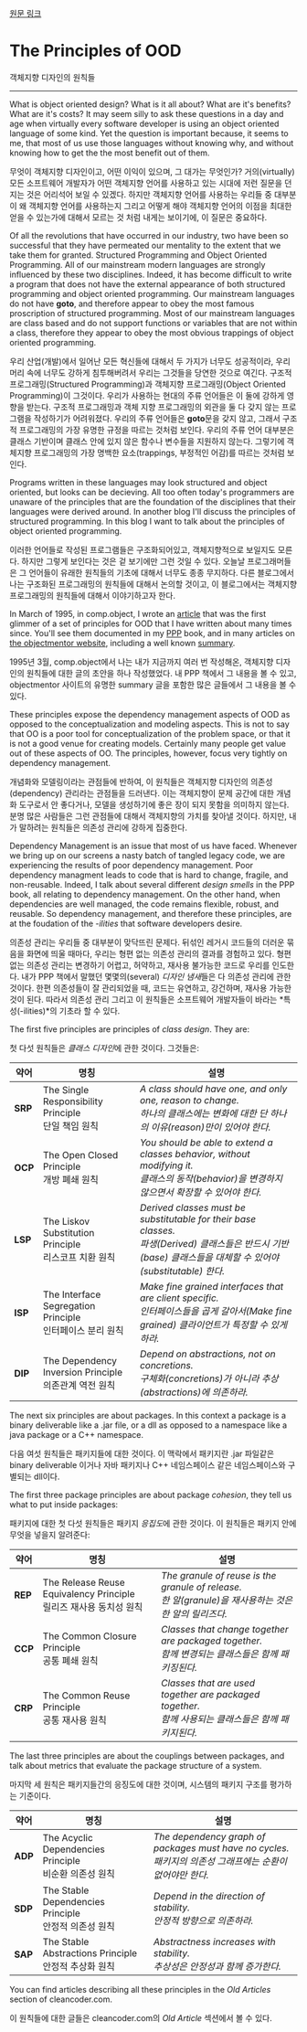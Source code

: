 [원문 링크](http://www.butunclebob.com/ArticleS.UncleBob.PrinciplesOfOod)

# The Principles of OOD

객체지향 디자인의 원칙들

------


What is object oriented design? What is it all about? What are it's benefits? What are it's costs? It may seem silly to ask these questions in a day and age when virtually every software developer is using an object oriented language of some kind. Yet the question is important because, it seems to me, that most of us use those languages without knowing why, and without knowing how to get the the most benefit out of them.

무엇이 객체지향 디자인이고, 어떤 이익이 있으며, 그 대가는 무엇인가? 거의(virtually) 모든 소프트웨어 개발자가 어떤 객체지향 언어를 사용하고 있는 시대에 저런 질문을 던지는 것은 어리석어 보일 수 있겠다. 하지만 객체지향 언어를 사용하는 우리들 중 대부분이 왜 객체지향 언어를 사용하는지 그리고 어떻게 해야 객체지향 언어의 이점을 최대한 얻을 수 있는가에 대해서 모르는 것 처럼 내게는 보이기에, 이 질문은 중요하다.

Of all the revolutions that have occurred in our industry, two have been so successful that they have permeated our mentality to the extent that we take them for granted. Structured Programming and Object Oriented Programming. All of our mainstream modern languages are strongly influenced by these two disciplines. Indeed, it has become difficult to write a program that does not have the external appearance of both structured programming and object oriented programming. Our mainstream languages do not have **goto**, and therefore appear to obey the most famous proscription of structured programming. Most of our mainstream languages are class based and do not support functions or variables that are not within a class, therefore they appear to obey the most obvious trappings of object oriented programming.

우리 산업(개발)에서 일어난 모든 혁신들에 대해서 두 가지가 너무도 성공적이라, 우리 머리 속에 너무도 강하게 침투해버려서 우리는 그것들을 당연한 것으로 여긴다. 구조적 프로그래밍(Structured Programming)과 객체지향 프로그래밍(Object Oriented Programming)이 그것이다. 우리가 사용하는 현대의 주류 언어들은 이 둘에 강하게 영향을 받는다. 구조적 프로그래밍과 객체 지향 프로그래밍의 외관을 둘 다 갖지 않는 프로그램을 작성하기가 어려워졌다. 우리의 주류 언어들은 **goto**문을 갖지 않고, 그래서 구조적 프로그래밍의 가장 유명한 규정을 따르는 것처럼 보인다. 우리의 주류 언어 대부분은 클래스 기반이며 클래스 안에 있지 않은 함수나 변수들을 지원하지 않는다. 그렇기에 객체지향 프로그래밍의 가장 명백한 요소(trappings, 부정적인 어감)를 따르는 것처럼 보인다.

Programs written in these languages may look structured and object oriented, but looks can be decieving. All too often today's programmers are unaware of the principles that are the foundation of the disciplines that their languages were derived around. In another blog I'll discuss the principles of structured programming. In this blog I want to talk about the principles of object oriented programming.

이러한 언어들로 작성된 프로그램들은 구조화되어있고, 객체지향적으로 보일지도 모른다. 하지만 그렇게 보인다는 것은 겉 보기에만 그런 것일 수 있다. 오늘날 프로그래머들은 그 언어들이 유래한 원칙들의 기초에 대해서 너무도 종종 무지하다. 다른 블로그에서 나는 구조화된 프로그래밍의 원칙들에 대해서 논의할 것이고, 이 블로그에서는 객체지향 프로그래밍의 원칙들에 대해서 이야기하고자 한다.

In March of 1995, in comp.object, I wrote an [article](http://tinyurl.com/84emx) that was the first glimmer of a set of principles for OOD that I have written about many times since. You'll see them documented in my [PPP](https://www.amazon.com/Software-Development-Principles-Practices-Paperback/dp/B011DBKELY) book, and in many articles on [the objectmentor website](http://www.objectmentor.com/), including a well known [summary](http://www.objectmentor.com/resources/articles/Principles_and_Patterns.pdf).

1995년 3월, comp.object에서 나는 내가 지금까지 여러 번 작성해온, 객체지향 디자인의 원칙들에 대한 글의 초안을 하나 작성했었다. 내 PPP 책에서 그 내용을 볼 수 있고, objectmentor 사이트의 유명한 summary 글을 포함한 많은 글들에서 그 내용을 볼 수 있다.

These principles expose the dependency management aspects of OOD as opposed to the conceptualization and modeling aspects. This is not to say that OO is a poor tool for conceptualization of the problem space, or that it is not a good venue for creating models. Certainly many people get value out of these aspects of OO. The principles, however, focus very tightly on dependency management.

개념화와 모델링이라는 관점들에 반하여, 이 원칙들은 객체지향 디자인의 의존성(dependency) 관리라는 관점들을 드러낸다. 이는 객체지향이 문제 공간에 대한 개념화 도구로서 안 좋다거나, 모델을 생성하기에 좋은 장이 되지 못함을 의미하지 않는다. 분명 많은 사람들은 그런 관점들에 대해서 객체지향의 가치를 찾아낼 것이다. 하지만, 내가 말하려는 원칙들은 의존성 관리에 강하게 집중한다.

Dependency Management is an issue that most of us have faced. Whenever we bring up on our screens a nasty batch of tangled legacy code, we are experiencing the results of poor dependency management. Poor dependency managment leads to code that is hard to change, fragile, and non-reusable. Indeed, I talk about several different *design smells* in the PPP book, all relating to dependency management. On the other hand, when dependencies are well managed, the code remains flexible, robust, and reusable. So dependency management, and therefore these principles, are at the foudation of the *-ilities* that software developers desire.

의존성 관리는 우리들 중 대부분이 맞닥뜨린 문제다. 뒤섞인 레거시 코드들의 더러운 묶음을 화면에 띄울 때마다, 우리는 형편 없는 의존성 관리의 결과를 경험하고 있다. 형편 없는 의존성 관리는 변경하기 어렵고, 허약하고, 재사용 불가능한 코드로 우리를 인도한다. 내가 PPP 책에서 말했던 몇몇의(several) *디자인 냄새*들은 다 의존성 관리에 관한 것이다. 한편 의존성들이 잘 관리되었을 때, 코드는 유연하고, 강건하며, 재사용 가능한 것이 된다. 따라서 의존성 관리 그리고 이 원칙들은 소프트웨어 개발자들이 바라는 *특성(-ilities)*의 기초라 할 수 있다.

The first five principles are principles of *class design*. They are:

첫 다섯 원칙들은 *클래스 디자인*에 관한 것이다. 그것들은:

| 약어    | 명칭                                                         | 설명                                                         |
| ------- | ------------------------------------------------------------ | ------------------------------------------------------------ |
| **SRP** | The Single Responsibility Principle<br />단일 책임 원칙      | *A class should have one, and only one, reason to change.*<br />*하나의 클래스에는 변화에 대한 단 하나의 이유(reason)만이 있어야 한다.* |
| **OCP** | The Open Closed Principle<br />개방 폐쇄 원칙                | *You should be able to extend a classes behavior, without modifying it.*<br />*클래스의 동작(behavior)을 변경하지 않으면서 확장할 수 있어야 한다.* |
| **LSP** | The Liskov Substitution Principle<br />리스코프 치환 원칙    | *Derived classes must be substitutable for their base classes.*<br />*파생(Derived) 클래스들은 반드시 기반(base) 클래스들을 대체할 수 있어야(substitutable) 한다.* |
| **ISP** | The Interface Segregation Principle<br />인터페이스 분리 원칙 | *Make fine grained interfaces that are client specific.*<br />*인터페이스들을 곱게 갈아서(Make fine grained) 클라이언트가 특정할 수 있게 하라.* |
| **DIP** | The Dependency Inversion Principle<br />의존관계 역전 원칙   | *Depend on abstractions, not on concretions.*<br />*구체화(concretions)가 아니라 추상(abstractions)에 의존하라.* |

The next six principles are about packages. In this context a package is a binary deliverable like a .jar file, or a dll as opposed to a namespace like a java package or a C++ namespace.

다음 여섯 원칙들은 패키지들에 대한 것이다. 이 맥락에서 패키지란 .jar 파일같은 binary deliverable 이거나 자바 패키지나 C++ 네임스페이스 같은 네임스페이스와 구별되는 dll이다.

The first three package principles are about package *cohesion*, they tell us what to put inside packages:

패키지에 대한 첫 다섯 원칙들은 패키지 *응집도*에 관한 것이다. 이 원칙들은 패키지 안에 무엇을 넣을지 알려준다:

| 약어    | 명칭                                                         | 설명                                                         |
| ------- | ------------------------------------------------------------ | ------------------------------------------------------------ |
| **REP** | The Release Reuse Equivalency Principle<br />릴리즈 재사용 동치성 원칙 | *The granule of reuse is the granule of release.*<br />*한 알(granule)을 재사용하는 것은 한 알의 릴리즈다.* |
| **CCP** | The Common Closure Principle<br />공통 폐쇄 원칙             | *Classes that change together are packaged together.*<br />*함께 변경되는 클래스들은 함께 패키징된다.* |
| **CRP** | The Common Reuse Principle<br />공통 재사용 원칙             | *Classes that are used together are packaged together.*<br />*함께 사용되는 클래스들은 함께 패키지된다.* |


The last three principles are about the couplings between packages, and talk about metrics that evaluate the package structure of a system.

마지막 세 원칙은 패키지들간의 응징도에 대한 것이며, 시스템의 패키지 구조를 평가하는 기준이다.

| 약어    | 명칭                                                       | 설명                                                         |
| ------- | ---------------------------------------------------------- | ------------------------------------------------------------ |
| **ADP** | The Acyclic Dependencies Principle<br />비순환 의존성 원칙 | *The dependency graph of packages must have no cycles.*<br />*패키지의 의존성 그래프에는 순환이 없어야만 한다.* |
| **SDP** | The Stable Dependencies Principle<br />안정적 의존성 원칙  | *Depend in the direction of stability.*<br />*안정적 방향으로 의존하라.* |
| **SAP** | The Stable Abstractions Principle<br />안정적 추상화 원칙  | *Abstractness increases with stability.*<br />*추상성은 안정성과 함께 증가한다.* |


You can find articles describing all these principles in the *Old Articles* section of cleancoder.com.

이 원칙들에 대한 글들은 cleancoder.com의 *Old Article* 섹션에서 볼 수 있다.